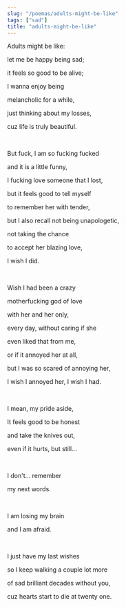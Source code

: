 ```yaml
---
slug: "/poemas/adults-might-be-like"
tags: ["sad"]
title: "adults-might-be-like"
---
```

Adults might be like:

let me be happy being sad;

it feels so good to be alive;

I wanna enjoy being

melancholic for a while,

just thinking about my losses,

cuz life is truly beautiful.

&nbsp;

But fuck, I am so fucking fucked

and it is a little funny,

I fucking love someone that I lost,

but it feels good to tell myself

to remember her with tender,

but I also recall not being unapologetic,

not taking the chance

to accept her blazing love,

I wish I did.

&nbsp;

Wish I had been a crazy

motherfucking god of love

with her and her only,

every day, without caring if she

even liked that from me,

or if it annoyed her at all,

but I was so scared of annoying her,

I wish I annoyed her, I wish I had.

&nbsp;

I mean, my pride aside,

It feels good to be honest

and take the knives out,

even if it hurts, but still...

&nbsp;

I don't... remember

my next words.

&nbsp;

I am losing my brain

and I am afraid.

&nbsp;

I just have my last wishes

so I keep walking a couple lot more

of sad brilliant decades without you,

cuz hearts start to die at twenty one.
